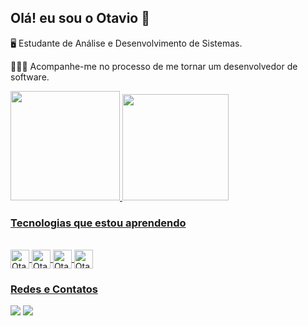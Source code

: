 ## Olá! eu sou o Otavio 👋
🖥️ Estudante de Análise e Desenvolvimento de Sistemas.

👨🏻‍💻 Acompanhe-me no processo de me tornar um desenvolvedor de software.

<div>
<a href="https://github.com/otaviolucasoliveira">
<img height="175em" src="https://github-readme-stats.vercel.app/api?username=otaviolucasoliveira&show_icons=true&theme=tokyonight&include_all_commits=true&count_private=true"/>
<img height="170em" src="https://github-readme-stats.vercel.app/api/top-langs/?username=otaviolucasoliveira&layout=compact&langs_count=7&theme=tokyonight"/>
</div>
    

### Tecnologias que estou aprendendo
   <div style="display: inline_block"><br>
  <img align="center" alt="Otav-c++" height="30" width="" src=https://img.shields.io/badge/C%2B%2B-00599C?style=for-the-badge&logo=c%2B%2B&logoColor=white>
  <img align="center" alt="Otav-c" height="30" width="" src="https://img.shields.io/badge/C-00599C?style=for-the-badge&logo=c&logoColor=white">
  <img align="center" alt="Otav-Csharp" height="30" width="" src="https://img.shields.io/badge/Microsoft_SQL_Server-CC2927?style=for-the-badge&logo=microsoft-sql-server&logoColor=white">
   <img align="center" alt="Otav-Csharp" height="30" width="" src="https://img.shields.io/badge/.NET-5C2D91?style=for-the-badge&logo=.net&logoColor=white">
    </div>

### Redes e Contatos 
<div>
<a href = "mailto:otaviolucasolv@gmail.com"><img src="https://img.shields.io/badge/-Gmail-%23333?style=for-the-badge&logo=gmail&logoColor=white" target="_blank"></a>
  <a href="https://www.linkedin.com/in/otaviooliveiraa/" target="_blank"><img src="https://img.shields.io/badge/-LinkedIn-%230077B5?style=for-the-badge&logo=linkedin&logoColor=white" target="_blank"></a> 
  
</div>



